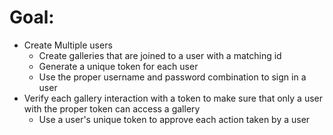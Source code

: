 # Goal:
* Create Multiple users
  * Create galleries that are joined to a user with a matching id
  * Generate a unique token for each user
  * Use the proper username and password combination to sign in a user
* Verify each gallery interaction with a token to make sure that only a user with the proper token can access a gallery
  * Use a user's unique token to approve each action taken by a user
